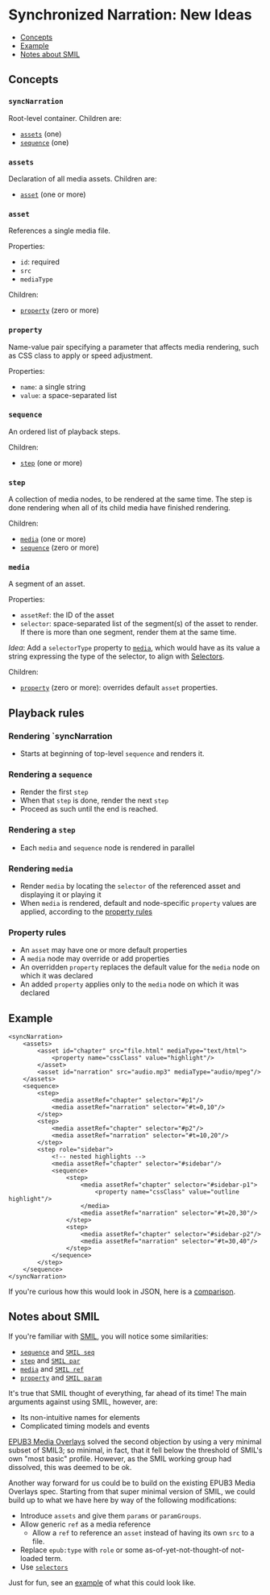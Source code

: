 # Synchronized Narration: New Ideas

* [Concepts](#concepts)
* [Example](#example)
* [Notes about SMIL](#notes-about-smil)

## Concepts

### `syncNarration` 
Root-level container. Children are:
* [`assets`](#assets) (one)
* [`sequence`](#sequence) (one)

### `assets`
Declaration of all media assets. Children are:
* [`asset`](#asset) (one or more)

### `asset`
References a single media file. 

Properties: 
* `id`: required
* `src`
* `mediaType`

Children: 
* [`property`](#property) (zero or more)

### `property`

Name-value pair specifying a parameter that affects media rendering, such as CSS class to apply or speed adjustment.

Properties:
* `name`: a single string
* `value`: a space-separated list

### `sequence`

An ordered list of playback steps.

Children: 
* [`step`](#step) (one or more)

### `step`

A collection of media nodes, to be rendered at the same time. The step is done rendering when all of its child media have finished rendering.

Children:
* [`media`](#media) (one or more)
* [`sequence`](#sequence) (zero or more)

### `media`

A segment of an asset.

Properties:
* `assetRef`: the ID of the asset
* `selector`: space-separated list of the segment(s) of the asset to render. If there is more than one segment, render them at the same time.

_Idea_: Add a `selectorType` property to [`media`](#media), which would have as its value a string expressing the type of the selector, to align with [Selectors](https://www.w3.org/TR/selectors-states/#selectors).


Children: 
* [`property`](#property) (zero or more): overrides default `asset` properties.

## Playback rules

### Rendering `syncNarration
* Starts at beginning of top-level `sequence` and renders it.

### Rendering a `sequence`
* Render the first `step`
* When that `step` is done, render the next `step`
* Proceed as such until the end is reached.

### Rendering a `step`
* Each `media` and `sequence` node is rendered in parallel

### Rendering `media`
* Render `media` by locating the `selector` of the referenced asset and displaying it or playing it
* When `media` is rendered, default and node-specific `property` values are applied, according to the [property rules](#property-rules)

### Property rules
* An `asset` may have one or more default properties
* A `media` node may override or add properties
* An overridden `property` replaces the default value for the `media` node on which it was declared
* An added `property` applies only to the `media` node on which it was declared

## Example

```
<syncNarration>
    <assets>
        <asset id="chapter" src="file.html" mediaType="text/html">
            <property name="cssClass" value="highlight"/>
        </asset>
        <asset id="narration" src="audio.mp3" mediaType="audio/mpeg"/>
    </assets>
    <sequence>
        <step>
            <media assetRef="chapter" selector="#p1"/>
            <media assetRef="narration" selector="#t=0,10"/>
        </step>
        <step>
            <media assetRef="chapter" selector="#p2"/>
            <media assetRef="narration" selector="#t=10,20"/>
        </step>
        <step role="sidebar">
            <!-- nested highlights -->
            <media assetRef="chapter" selector="#sidebar"/>
            <sequence>
                <step>
                    <media assetRef="chapter" selector="#sidebar-p1">
                        <property name="cssClass" value="outline highlight"/>
                    </media>
                    <media assetRef="narration" selector="#t=20,30"/>
                </step>
                <step>
                    <media assetRef="chapter" selector="#sidebar-p2"/>
                    <media assetRef="narration" selector="#t=30,40"/>
                </step>
            </sequence>
        </step>
    </sequence>
</syncNarration>
```

If you're curious how this would look in JSON, here is a [comparison](https://raw.githack.com/w3c/sync-media-pub/master/drafts/xml-json.html).

## Notes about SMIL

If you're familiar with [SMIL](https://www.w3.org/TR/SMIL3/), you will notice some similarities:
* [`sequence`](#sequence) and [`SMIL seq`](https://www.w3.org/TR/SMIL3/smil-timing.html#edef-seq) 
* [`step`](#step) and [`SMIL par`](https://www.w3.org/TR/SMIL3/smil-timing.html#edef-par)
* [`media`](#media) and [`SMIL ref`](https://www.w3.org/TR/SMIL3/smil-extended-media-object.html#edef-ref)
* [`property`](#property) and [`SMIL param`](https://www.w3.org/TR/SMIL3/smil-extended-media-object.html#edef-param)

It's true that SMIL thought of everything, far ahead of its time! The main arguments against using SMIL, however, are:

* Its non-intuitive names for elements
* Complicated timing models and events

[EPUB3 Media Overlays](https://www.w3.org/publishing/epub/epub-mediaoverlays.html#sec-overlays-def) solved the second objection by using a very minimal subset of SMIL3; so minimal, in fact, that it fell below the threshold of SMIL's own "most basic" profile. However, as the SMIL working group had dissolved, this was deemed to be ok.

Another way forward for us could be to build on the existing EPUB3 Media Overlays spec. Starting from that super minimal version of SMIL, we could build up to what we have here by way of the following modifications:

* Introduce `assets` and give them `params` or `paramGroups`. 
* Allow generic `ref` as a media reference
    * Allow a `ref` to reference an `asset` instead of having its own `src` to a file.
* Replace `epub:type` with `role` or some as-of-yet-not-thought-of not-loaded term.
* Use [`selectors`](https://www.w3.org/TR/selectors-states/#selectors)

Just for fun, see an [example](https://raw.githack.com/w3c/sync-media-pub/master/drafts/xml-json.html#smil) of what this could look like.

